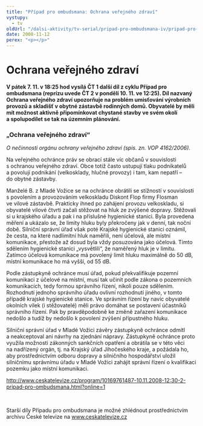 ```yaml
---
title: "Případ pro ombudsmana: Ochrana veřejného zdraví"
vystupy:
  - tv
oldUrl: "/dalsi-aktivity/tv-serial/pripad-pro-ombudsmana-iv/pripad-pro-ombudsmana-ochrana-verejneho-zdravi/"
date: 2008-11-12
perex: "<p></p>"
---
```


<!-- imported from the old website -->

<h1 class="Nadpis1">Ochrana veřejného zdraví</h1><p class="Normln-web"><span style="FONT-WEIGHT: bold">V pátek </span><span style="FONT-WEIGHT: bold">7</span><span style="FONT-WEIGHT: bold">. </span><span style="FONT-WEIGHT: bold">11</span><span style="FONT-WEIGHT: bold">. v 18:25 hod </span><span style="FONT-WEIGHT: bold">vysílá </span><span style="FONT-WEIGHT: bold">ČT 1 další díl </span><span style="FONT-WEIGHT: bold">z </span><span style="FONT-WEIGHT: bold">cyklu Případ pro ombudsmana (reprízu </span><span style="FONT-WEIGHT: bold">uvede</span><span style="FONT-WEIGHT: bold"> ČT 2 v pondělí </span><span style="FONT-WEIGHT: bold">10</span><span style="FONT-WEIGHT: bold">. </span><span style="FONT-WEIGHT: bold">11</span><span style="FONT-WEIGHT: bold">. ve 12</span><span style="FONT-WEIGHT: bold">:</span><span style="FONT-WEIGHT: bold">25). </span><span style="FONT-WEIGHT: bold">Díl nazvaný </span><span style="FONT-WEIGHT: bold">Ochrana veřejného zdraví</span><span style="FONT-WEIGHT: bold"> </span><span style="FONT-WEIGHT: bold">upozorňuje na problém umisťování výrobních provozů a skladišť v obytné zástavbě rodinných domů. Obyvatelé by měli mít možnost aktivně připomínkovat chystané stavby ve svém okolí a spolupodílet se tak na územním plánování.</span></p><h3 class="Nadpis2">„Ochrana veřejného zdraví“</h3><p class="Normln-web"><span style="FONT-STYLE: italic">O</span><span style="FONT-STYLE: italic"> </span><span style="FONT-STYLE: italic">nečinnosti orgánu ochrany veřejného zdraví</span><span style="FONT-STYLE: italic"> </span><span style="FONT-STYLE: italic">(spis. zn. VOP </span><span style="FONT-STYLE: italic">4162</span><span style="FONT-STYLE: italic">/200</span><span style="FONT-STYLE: italic">6</span><span style="FONT-STYLE: italic">). </span></p><p class="Normln-web">Na veřejného ochránce práv se obrací stále víc občanů v souvislosti s ochranou veřejného zdraví. Obce totiž často ustupují tlaku podnikatelů a povolují podnikání (velkosklady, hlučné provozy) i tam, kam nepatří – do obytné zástavby.</p><p class="Normln-web">Manželé B. z Mladé Vožice se na ochránce obrátili se stížností v souvislosti s povolením a provozováním velkoskladu Diskont Flop firmy Flosman ve vilové zástavbě. Prakticky ihned po zahájení provozu velkoskladu, si obyvatelé vilové čtvrti začali stěžovat na hluk ze zvýšené dopravy. Stěžovali si u krajského úřadu a pak i na příslušné hygienické stanici. Byla provedena měření a ukázalo se, že limity hluku byly překročeny jak v denní, tak noční době. Silniční správní úřad však poté Krajské hygienické stanici oznámil, že cesta, na které nadlimitní hluk naměřili, není účelová, ale místní komunikace, přestože až dosud byla vždy posuzována jako účelová. Tímto sdělením hygienické stanici „vysvětlili“, že naměřený hluk je v limitu. Zatímco účelová komunikace má povolený limit hluku maximálně do 50 dB, místní komunikace ho má vyšší, od 55 dB.</p><p class="Normln-web">Podle zástupkyně ochránce musí úřad, pokud překvalifikuje pozemní komunikaci z účelové na místní, musí tak učinit podle zákona o pozemních komunikacích, tedy formou správního řízení, nikoli pouze sdělením. Rozhodnutí jednoho správního úřadu ovlivní rozhodnutí jiného, v tomto případě krajské hygienické stanice. Ve správním řízení by navíc obyvatelé okolních vilek (i stěžovatelé) měli právo domáhat se postavení účastníků správního řízení. Pak by pravděpodobně ke změně zařazení komunikace nedošlo a tudíž by nedošlo k povolení zvýšení přípustného hluku.</p><p class="Normln-web">Silniční správní úřad v Mladé Vožici závěry zástupkyně ochránce odmítl a neakceptoval ani návrhy na zjednání nápravy. Zástupkyně ochránce proto využila možnosti zákonných sankčních opatření a obrátila se v této věci na nadřízený orgán, tj. na Krajský úřad Jihočeského kraje, a požádala ho, aby prostřednictvím odboru dopravy a silničního hospodářství uložil silničnímu správnímu úřadu v Mladé Vožici zahájit správní řízení o kvalifikaci pozemku jako místní komunikaci.</p><p class="Normln-web"><a title="Otevření do nového okna" href="http://www.ceskatelevize.cz/program/10169761487-10.11.2008-12:30-2-pripad-pro-ombudsmana.html?online=1" target="_blank">http://www.ceskatelevize.cz/program/10169761487-10.11.2008-12:30-2-pripad-pro-ombudsmana.html?online=1</a> <img alt="" src="https://www.ochrance.cz/typo3/ext/od_linkdesc/icons/external.gif" class="od_linkdesc_icon_external" /></p><p class="Normln-web"> </p><p class="Normln-web">Starší díly Případu pro ombudsmana je možné zhlédnout prostřednictvím archivu České televize na <a href="../../TISKOVÉ%20ZPRÁVY%202008/www.ceskatelevize.cz">www.ceskatelevize.cz</a></p><p class="Normln"> </p>
